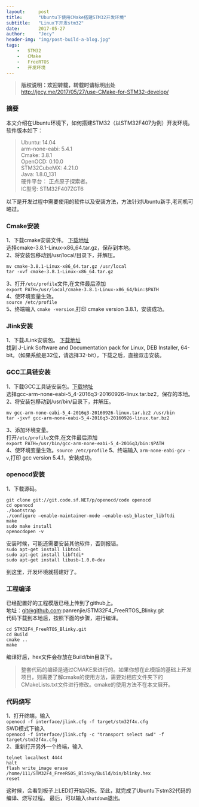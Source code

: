```yaml
---
layout:     post
title:      "Ubuntu下使用CMake搭建STM32开发环境"
subtitle:   "Linux下开发stm32"
date:       2017-05-27
author:     "Jecy"
header-img: "img/post-build-a-blog.jpg"
tags:       
    -   STM32
    -   CMake
    -   FreeRTOS
    -   开发环境
---
```



>**版权说明：欢迎转载，转载时请标明出处**         
http://jecy.me/2017/05/27/use-CMake-for-STM32-develop/          

### 摘要

本文介绍在Ubuntu环境下，如何搭建STM32（以STM32F407为例）开发环境。     
软件版本如下：    
> Ubuntu:       14.04         
arm-none-eabi:  5.4.1         
Cmake:          3.8.1         
OpenOCD:        0.10.0     
STM32CubeMX:    4.21.0         
Java:           1.8.0_131             
硬件平台：       正点原子探索者。               
IC型号:          STM32F407ZGT6               



以下是开发过程中需要使用的软件以及安装方法，方法针对Ubuntu新手,老司机可略过。

### Cmake安装
1、下载cmake安装文件。  [下载地址](https://cmake.org/download/)   
选择cmake-3.8.1-Linux-x86_64.tar.gz，保存到本地。             
2、将安装包移动到/usr/local/目录下，并解压。                       
```
mv cmake-3.8.1-Linux-x86_64.tar.gz /usr/local
tar -xvf cmake-3.8.1-Linux-x86_64.tar.gz             
```
3、打开`/etc/profile`文件,在文件最后添加       
`export PATH=/usr/local/cmake-3.8.1-Linux-x86_64/bin:$PATH`         
4、使环境变量生效。          
`source /etc/profile`    
5、终端输入 `cmake -version`,打印 cmake version 3.8.1，安装成功。    

### Jlink安装      
1、下载JLink安装包。 [下载地址]( https://www.segger.com/downloads/jlink)       
找到 J-Link Software and Documentation pack for Linux, DEB Installer, 64-bit。（如果系统是32位，请选择32-bit），下载之后，直接双击安装。     

### GCC工具链安装        
1、下载GCC工具链安装包。[下载地址](https://launchpad.net/gcc-arm-embedded/+download)            
选择gcc-arm-none-eabi-5_4-2016q3-20160926-linux.tar.bz2，保存的本地。         
2、将安装包移动到/usr/bin/目录下，并解压。        
```
mv gcc-arm-none-eabi-5_4-2016q3-20160926-linux.tar.bz2 /usr/bin 
tar -jxvf gcc-arm-none-eabi-5_4-2016q3-20160926-linux.tar.bz2 
```
3、添加环境变量。   
打开`/etc/profile`文件,在文件最后添加          
`export PATH=/usr/bin/gcc-arm-none-eabi-5_4-2016q3/bin:$PATH`   
4、使环境变量生效。`source /etc/profile` 
5、终端输入 `arm-none-eabi-gcv -v`,打印 gcc version 5.4.1，安装成功。    
    
### openocd安装   
1、下载源码。         

```
git clone git://git.code.sf.NET/p/openocd/code openocd           
cd openocd                
./bootstrap                  
./configure –enable-maintainer-mode –enable-usb_blaster_libftdi                    
make            
sudo make install                       
openocdopen -v
```
安装时候，可能还需要安装其他软件，否则报错。          
`sudo apt-get install libtool`      
`sudo apt-get install libftdi*`     
`sudo apt-get install libusb-1.0.0-dev`         

到这里，开发环境就搭建好了。          
### 工程编译            
已经配置好的工程模版已经上传到了github上。        
地址：git@github.com:panrenjie/STM32F4_FreeRTOS_Blinky.git     
代码下载到本地后，按照下面的步骤，进行编译。

```        
cd STM32F4_FreeRTOS_Blinky.git             
cd Build                
cmake ..        
make 
```

编译好后，hex文件会存放在Build/bin目录下。         

>整套代码的编译是通过CMAKE来进行的。如果你想在此模版的基础上开发项目，则需要了解cmake的使用方法，需要对相应文件夹下的CMakeLists.txt文件进行修改。cmake的使用方法不在本文展开。      
        
### 代码烧写        

1、打开终端，输入       
`openocd -f interface/jlink.cfg -f target/stm32f4x.cfg`                      
SWD模式下输入      
`openocd -f interface/jlink.cfg -c "transport select swd" -f target/stm32f4x.cfg`       
2、重新打开另外一个终端，输入     
```
telnet localhost 4444
halt
flash write_image erase /home/111/STM32F4_FreeRSOS_Blinky/Build/bin/blinky.hex
reset
```

这时候，会看到板子上LED灯开始闪烁。至此，就完成了Ubuntu下stm32代码的编译、烧写过程。
最后，可以输入`shutdowm`退出。







